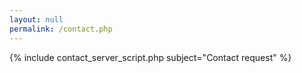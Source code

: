 ```yaml
---
layout: null
permalink: /contact.php
---
```

{% include contact_server_script.php subject="Contact request" %}
